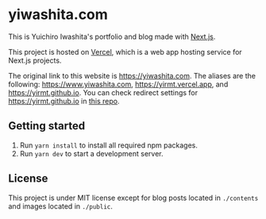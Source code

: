 # yiwashita.com

This is Yuichiro Iwashita's portfolio and blog made with [Next.js](https://nextjs.org/).

This project is hosted on [Vercel](https://vercel.com/), which is a web app hosting service for Next.js projects.

The original link to this website is https://yiwashita.com.
The aliases are the following: https://www.yiwashita.com, https://yirmt.vercel.app, and https://yirmt.github.io.
You can check redirect settings for https://yirmt.github.io in [this repo](https://github.com/yiRMT/yiRMT.github.io).

## Getting started

1. Run `yarn install` to install all required npm packages.
1. Run `yarn dev` to start a development server.

## License

This project is under MIT license except for blog posts located in `./contents` and images located in `./public`.